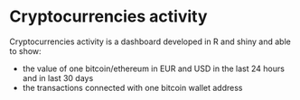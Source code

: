# Cryptocurrencies activity

Cryptocurrencies activity is a dashboard developed in R and shiny and able to show:

* the value of one bitcoin/ethereum in EUR and USD in the last 24 hours and in last 30 days
* the transactions connected with one bitcoin wallet address
